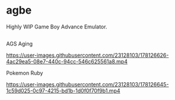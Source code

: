 # agbe
Highly WIP Game Boy Advance Emulator.

## 

AGS Aging

https://user-images.githubusercontent.com/23128103/178126626-4ac29ea5-08e7-440c-94cc-546c625561a8.mp4

Pokemon Ruby


https://user-images.githubusercontent.com/23128103/178126645-1c59d025-0c97-4215-bd1b-1d0f0f70f9b1.mp4

